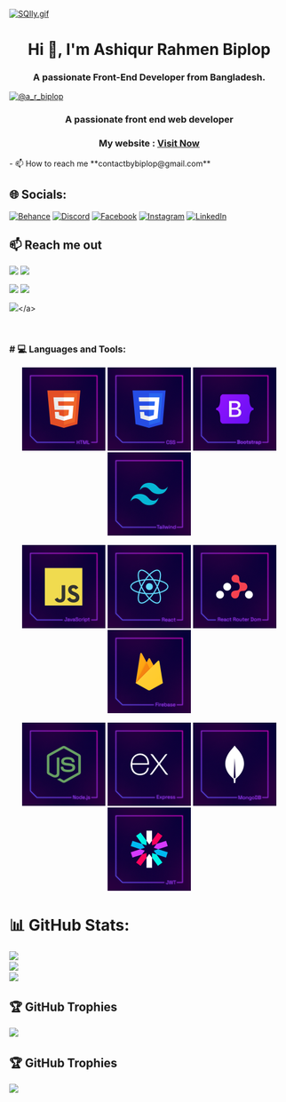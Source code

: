 [![SQIly.gif](https://s11.gifyu.com/images/SQIly.gif)](https://gifyu.com/image/SQIly)

<h1 align="center">Hi 👋, I'm Ashiqur Rahmen Biplop</h1>
<h3 align="center">A passionate Front-End Developer from Bangladesh.</h3>


<p align="left"> <a href="https://twitter.com/@a_r_biplop" target="blank"><img src="https://img.shields.io/twitter/follow/@a_r_biplop?logo=twitter&style=for-the-badge" alt="@a_r_biplop" /></a> </p>
<h3 align="center">A passionate front end web developer</h3>
<h3 align="center">My website : <a href="https://portfolio-ashiqur-rahman-biplop.netlify.app" rel="follow" >Visit Now</a></h3>
- 📫 How to reach me **contactbybiplop@gmail.com**

## 🌐 Socials:
[![Behance](https://img.shields.io/badge/Behance-1769ff?logo=behance&logoColor=white)](https://behance.net/https://www.behance.net/ashiqur-r-biplop) [![Discord](https://img.shields.io/badge/Discord-%237289DA.svg?logo=discord&logoColor=white)](https://discord.gg/ashiqurrahmanbiplop) [![Facebook](https://img.shields.io/badge/Facebook-%231877F2.svg?logo=Facebook&logoColor=white)](https://facebook.com/https://www.facebook.com/BBTT.biplop22/) [![Instagram](https://img.shields.io/badge/Instagram-%23E4405F.svg?logo=Instagram&logoColor=white)](https://instagram.com/https://www.instagram.com/mohammad_ashiqur_rahman_biplop/) [![LinkedIn](https://img.shields.io/badge/LinkedIn-%230077B5.svg?logo=linkedin&logoColor=white)](https://linkedin.com/in/https://www.linkedin.com/in/ashiqur-r-biplop/) 
<br />

## :mailbox: Reach me out

 [<a href="" align="center"><img height="75" src="https://i.ibb.co/mSWzG5k/Behance.png">](https://www.behance.net/ashiqur-r-biplop)</a>
 [<img height="75" src="https://i.ibb.co/MkLPMvs/Discord.png">](https://discord.gg/ashiqurrahmanbiplop)
 
  <a  href="https://www.linkedin.com/in/ashiqur-r-biplop"><img height="75" src="https://i.ibb.co/mSWzG5k/Linkedin.png"></a>
  <a href="https://www.facebook.com/ashiqur-r-biplop/"><img height="75" src="https://i.ibb.co/MkLPMvs/Facebook.png"></a>
  
   [<a><img height="75" src="https://i.ibb.co/BnJqQDY/Twitter.png">](https://twitter.com//@a_r_biplop")</a>
  
<br />

<h3 align="left"> # 💻 Languages and Tools:</h3>
<p align="center">
<img height="150" src="https://raw.githubusercontent.com/ProgrammingHero1/ProgrammingHero1/main/image/HTML.png"/>
<img height="150" src="https://raw.githubusercontent.com/ProgrammingHero1/ProgrammingHero1/main/image/CSS.png"/>
<img height="150" src="https://raw.githubusercontent.com/ProgrammingHero1/ProgrammingHero1/main/image/Bootstrap.png"/>
<img height="150" src="https://raw.githubusercontent.com/ProgrammingHero1/ProgrammingHero1/main/image/Tailwind.png"/>
</p>
<p align="center">
<img height="150" src="https://raw.githubusercontent.com/ProgrammingHero1/ProgrammingHero1/main/image/JavaScript.png"/>
<img height="150" src="https://raw.githubusercontent.com/ProgrammingHero1/ProgrammingHero1/main/image/React.png"/>
<img height="150" src="https://raw.githubusercontent.com/ProgrammingHero1/ProgrammingHero1/main/image/ReactRouterDom.png"/>
<img height="150" src="https://raw.githubusercontent.com/ProgrammingHero1/ProgrammingHero1/main/image/Firebase.png"/>
</p>
<p align="center">
<img height="150" src="https://raw.githubusercontent.com/ProgrammingHero1/ProgrammingHero1/main/image/Nodejs.png"/>
<img height="150" src="https://raw.githubusercontent.com/ProgrammingHero1/ProgrammingHero1/main/image/Express.png"/>
<img height="150" src="https://raw.githubusercontent.com/ProgrammingHero1/ProgrammingHero1/main/image/MongoDB.png"/>
<img height="150" src="https://raw.githubusercontent.com/ProgrammingHero1/ProgrammingHero1/main/image/JWT.png"/>
</p>

# 📊 GitHub Stats:
![](https://github-readme-stats.vercel.app/api?username=AbtahiHasan&theme=radical&hide_border=false&include_all_commits=true&count_private=true)<br/>
![](https://github-readme-streak-stats.herokuapp.com/?user=AbtahiHasan&theme=radical&hide_border=false)<br/>
![](https://github-readme-stats.vercel.app/api/top-langs/?username=AbtahiHasan&theme=radical&hide_border=false&include_all_commits=true&count_private=true&layout=compact)

## 🏆 GitHub Trophies
![](https://github-profile-trophy.vercel.app/?username=AbtahiHasan&theme=radical&no-frame=false&no-bg=true&margin-w=4)
## 🏆 GitHub Trophies
![](https://github-profile-trophy.vercel.app/?username=AbtahiHasan&theme=radical&no-frame=false&no-bg=true&margin-w=4)
<!-- Proudly created with GPRM ( https://gprm.itsvg.in ) -->
